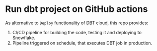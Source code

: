 # Run dbt project on GitHub actions
As alternative to `Deploy` functionality of DBT cloud, this repo provides:
1. CI/CD pipeline for building the code, testing it and deploying to Snowflake.
2. Pipeline triggered on schedule, that executes DBT job in production.
